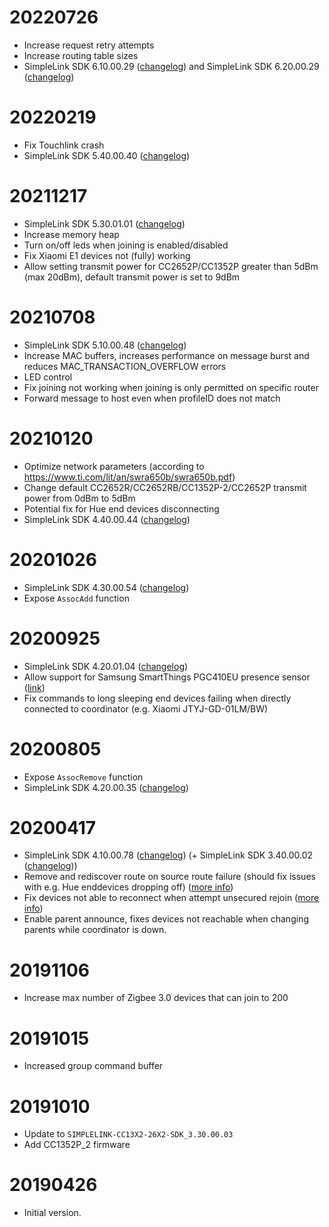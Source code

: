 # 20220726
- Increase request retry attempts
- Increase routing table sizes
- SimpleLink SDK 6.10.00.29 ([changelog](https://software-dl.ti.com/simplelink/esd/simplelink_cc13xx_cc26xx_sdk/6.10.00.29/exports/changelog.html)) and SimpleLink SDK 6.20.00.29 ([changelog](https://software-dl.ti.com/simplelink/esd/simplelink_cc13xx_cc26xx_sdk/6.20.00.29/exports/changelog.html))

# 20220219
- Fix Touchlink crash
- SimpleLink SDK 5.40.00.40 ([changelog](https://software-dl.ti.com/simplelink/esd/simplelink_cc13xx_cc26xx_sdk/5.40.00.40/exports/changelog.html))

# 20211217
- SimpleLink SDK 5.30.01.01 ([changelog](https://software-dl.ti.com/simplelink/esd/simplelink_cc13xx_cc26xx_sdk/5.30.01.01/exports/changelog.html))
- Increase memory heap
- Turn on/off leds when joining is enabled/disabled
- Fix Xiaomi E1 devices not (fully) working
- Allow setting transmit power for CC2652P/CC1352P greater than 5dBm (max 20dBm), default transmit power is set to 9dBm

# 20210708
- SimpleLink SDK 5.10.00.48 ([changelog](http://software-dl.ti.com/simplelink/esd/simplelink_cc13x2_26x2_sdk/5.10.00.48/exports/changelog.html))
- Increase MAC buffers, increases performance on message burst and reduces MAC_TRANSACTION_OVERFLOW errors
- LED control
- Fix joining not working when joining is only permitted on specific router
- Forward message to host even when profileID does not match

# 20210120
- Optimize network parameters (according to https://www.ti.com/lit/an/swra650b/swra650b.pdf)
- Change default CC2652R/CC2652RB/CC1352P-2/CC2652P transmit power from 0dBm to 5dBm
- Potential fix for Hue end devices disconnecting
- SimpleLink SDK 4.40.00.44 ([changelog](http://software-dl.ti.com/simplelink/esd/simplelink_cc13x2_26x2_sdk/4.40.00.44/exports/changelog.html))

# 20201026
- SimpleLink SDK 4.30.00.54 ([changelog](http://software-dl.ti.com/simplelink/esd/simplelink_cc13x2_26x2_sdk/4.30.00.54/exports/changelog.html))
- Expose `AssocAdd` function

# 20200925
- SimpleLink SDK 4.20.01.04 ([changelog](http://software-dl.ti.com/simplelink/esd/simplelink_cc13x2_26x2_sdk/4.20.01.04/exports/changelog.html))
- Allow support for Samsung SmartThings PGC410EU presence sensor ([link](https://github.com/Koenkk/zigbee2mqtt/issues/4055))
- Fix commands to long sleeping end devices failing when directly connected to coordinator (e.g. Xiaomi JTYJ-GD-01LM/BW)

# 20200805
- Expose `AssocRemove` function
- SimpleLink SDK 4.20.00.35 ([changelog](http://software-dl.ti.com/simplelink/esd/simplelink_cc13x2_26x2_sdk/4.20.00.35/exports/changelog.html))

# 20200417
- SimpleLink SDK 4.10.00.78 ([changelog](http://software-dl.ti.com/simplelink/esd/simplelink_cc13x2_26x2_sdk/4.10.00.78/exports/changelog.html)) (+ SimpleLink SDK 3.40.00.02 ([changelog](http://software-dl.ti.com/simplelink/esd/simplelink_cc13x2_26x2_sdk/3.40.00.02/exports/changelog.html)))
- Remove and rediscover route on source route failure (should fix issues with e.g. Hue enddevices dropping off) ([more info](https://e2e.ti.com/support/wireless-connectivity/zigbee-and-thread/f/158/t/883629))
- Fix devices not able to reconnect when attempt unsecured rejoin ([more info](https://e2e.ti.com/support/wireless-connectivity/zigbee-and-thread/f/158/p/882650/3265311))
- Enable parent announce, fixes devices not reachable when changing parents while coordinator is down.

# 20191106
- Increase max number of Zigbee 3.0 devices that can join to 200

# 20191015
- Increased group command buffer

# 20191010
- Update to `SIMPLELINK-CC13X2-26X2-SDK_3.30.00.03`
- Add CC1352P_2 firmware

# 20190426
- Initial version.